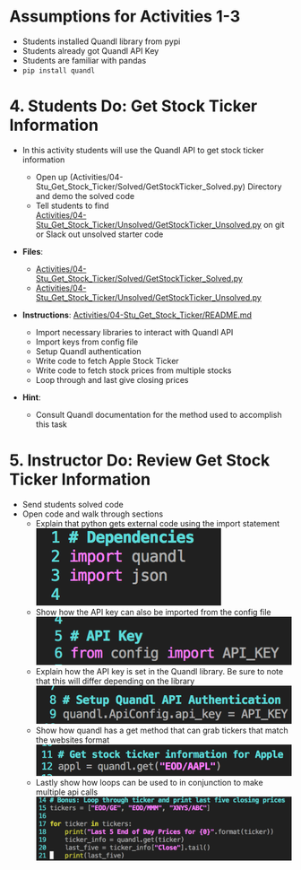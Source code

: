 # Assumptions for Activities 1-3
* Students installed Quandl library from pypi
* Students already got Quandl API Key
* Students are familiar with pandas 
* `pip install quandl`

# 4. Students Do: Get Stock Ticker Information
* In this activity students will use the Quandl API to get stock ticker
information
  * Open up (Activities/04-Stu_Get_Stock_Ticker/Solved/GetStockTicker_Solved.py)
  Directory and demo the solved code
  * Tell students to find  
  [Activities/04-Stu_Get_Stock_Ticker/Unsolved/GetStockTicker_Unsolved.py](Activities/04-Stu_Get_Stock_Ticker/Unsolved/GetStockTicker_Unsolved.py)
   on git or Slack out unsolved starter code

* **Files**:
  * [Activities/04-Stu_Get_Stock_Ticker/Solved/GetStockTicker_Solved.py](Activities/04-Stu_Get_Stock_Ticker/Solved/GetStockTicker_Solved.py)
  * [Activities/04-Stu_Get_Stock_Ticker/Unsolved/GetStockTicker_Unsolved.py](Activities/04-Stu_Get_Stock_Ticker/Unsolved/GetStockTicker_Unsolved.py)

* **Instructions**: [Activities/04-Stu_Get_Stock_Ticker/README.md](Activities/04-Stu_Get_Stock_Ticker/README.md)
  * Import necessary libraries to interact with Quandl API  
  * Import keys from config file  
  * Setup Quandl authentication  
  * Write code to fetch Apple Stock Ticker  
  * Write code to fetch stock prices from multiple stocks
  * Loop through and last give closing prices  

* **Hint**:
  * Consult Quandl documentation for the method used to accomplish this task

# 5. Instructor Do: Review Get Stock Ticker Information

* Send students solved code
* Open code and walk through sections
  * Explain that python gets external code using the import statement  
   ![Import Depedencies](Images/ImportDependencies.png)
  * Show how the API key can also be imported from the config file  
   ![Import Keys](Images/ImportAPIKey.png)
  * Explain how the API key is set in the Quandl library. Be sure to
  note that this will differ depending on the library  
   ![Set API Key](Images/SetAPIKeyForQuandl.png)
  * Show how quandl has a get method that can grab tickers that match 
  the websites format  
   ![Get Stock Information](Images/GetAppleStockInformation.png)
  * Lastly show how loops can be used to in conjunction to make
  multiple api calls  
   ![Get Multiple Stocks](Images/GetStockInformationforMultipleStocks.png)
